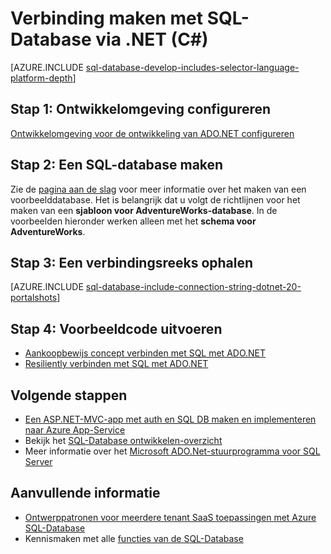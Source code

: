<properties
    pageTitle="Verbinding maken met SQL-Database via .NET (C#) | Microsoft Azure"
    description="Gebruik de voorbeeldcode in deze snel starten voor het maken van een toepassing voor de moderne met C# and ondersteund door een krachtige relationele database in de cloud met Azure SQL-Database."
    services="sql-database"
    documentationCenter=""
    authors="tobbox"
    manager="jhubbard"
    editor=""/>

<tags
    ms.service="sql-database"
    ms.workload="drivers"
    ms.tgt_pltfrm="na"
    ms.devlang="dotnet"
    ms.topic="article"
    ms.date="06/16/2016"
    ms.author="tobiast"/>

# <a name="connect-to-sql-database-by-using-net-c"></a>Verbinding maken met SQL-Database via .NET (C#)

[AZURE.INCLUDE [sql-database-develop-includes-selector-language-platform-depth](../../includes/sql-database-develop-includes-selector-language-platform-depth.md)] 

## <a name="step-1--configure-development-environment"></a>Stap 1: Ontwikkelomgeving configureren

[Ontwikkelomgeving voor de ontwikkeling van ADO.NET configureren](https://msdn.microsoft.com/library/mt718321.aspx)

## <a name="step-2-create-a-sql-database"></a>Stap 2: Een SQL-database maken

Zie de [pagina aan de slag](sql-database-get-started.md) voor meer informatie over het maken van een voorbeelddatabase.  Het is belangrijk dat u volgt de richtlijnen voor het maken van een **sjabloon voor AdventureWorks-database**. In de voorbeelden hieronder werken alleen met het **schema voor AdventureWorks**.  

## <a name="step-3--get-connection-string"></a>Stap 3: Een verbindingsreeks ophalen

[AZURE.INCLUDE [sql-database-include-connection-string-dotnet-20-portalshots](../../includes/sql-database-include-connection-string-dotnet-20-portalshots.md)]

## <a name="step-4-run-sample-code"></a>Stap 4: Voorbeeldcode uitvoeren

* [Aankoopbewijs concept verbinden met SQL met ADO.NET](https://msdn.microsoft.com/library/mt718320.aspx)
* [Resiliently verbinden met SQL met ADO.NET](https://msdn.microsoft.com/library/mt703195.aspx)

## <a name="next-steps"></a>Volgende stappen

* [Een ASP.NET-MVC-app met auth en SQL DB maken en implementeren naar Azure App-Service]( ../app-service-web/web-sites-dotnet-deploy-aspnet-mvc-app-membership-oauth-sql-database.md)
* Bekijk het [SQL-Database ontwikkelen-overzicht](sql-database-develop-overview.md)
* Meer informatie over het [Microsoft ADO.Net-stuurprogramma voor SQL Server](https://msdn.microsoft.com/library/mt657768.aspx)

## <a name="additional-resources"></a>Aanvullende informatie 

* [Ontwerppatronen voor meerdere tenant SaaS toepassingen met Azure SQL-Database](sql-database-design-patterns-multi-tenancy-saas-applications.md)
* Kennismaken met alle [functies van de SQL-Database](https://azure.microsoft.com/services/sql-database/)





